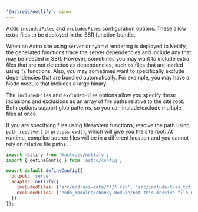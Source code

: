 ```yaml
---
'@astrojs/netlify': minor
---
```


Adds `includedFiles` and `excludedFiles` configuration options. These allow extra files to be deployed in the SSR function bundle.

When an Astro site using `server` or `hybrid` rendering is deployed to Netlify, the generated functions trace the server dependencies and include any that may be needed in SSR. However, sometimes you may want to include extra files that are not detected as dependencies, such as files that are loaded using `fs` functions. Also, you may sometimes want to specifically exclude dependencies that are bundled automatically. For example, you may have a Node module that includes a large binary.

The `includedFiles` and `excludedFiles` options allow you specify these inclusions and exclusions as an array of file paths relative to the site root. Both options support glob patterns, so you can include/exclude multiple files at once.

If you are specifying files using filesystem functions, resolve the path using `path.resolve()` or `process.cwd()`, which will give you the site root. At runtime, compiled source files will be in a different location and you cannot rely on relative file paths.

```js
import netlify from '@astrojs/netlify';
import { defineConfig } from 'astro/config';

export default defineConfig({
  output: 'server',
  adapter: netlify({
    includedFiles: ['src/address-data/**/*.csv', 'src/include-this.txt'],
    excludedFiles: ['node_modules/chonky-module/not-this-massive-file.mp4'],
  })
});